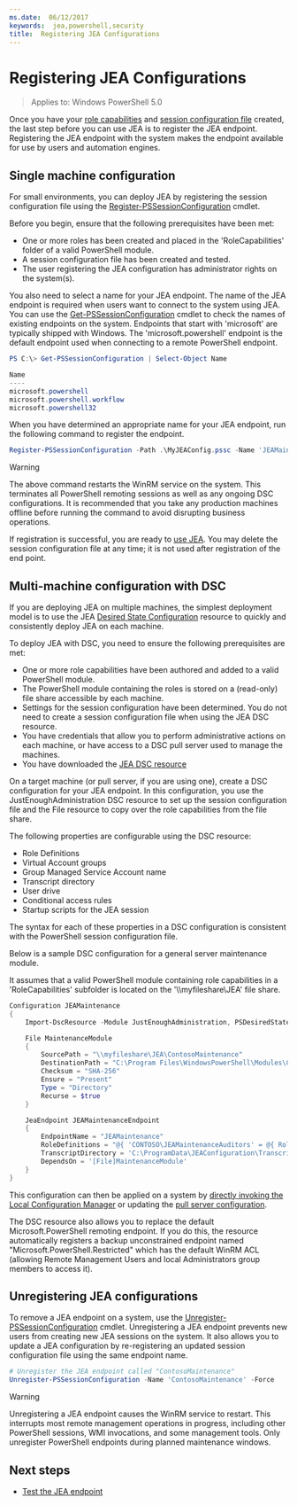 ```yaml
---
ms.date:  06/12/2017
keywords:  jea,powershell,security
title:  Registering JEA Configurations
---
```


# Registering JEA Configurations

> Applies to: Windows PowerShell 5.0

Once you have your [role capabilities](role-capabilities.md) and [session configuration file](session-configurations.md) created, the last step before you can use JEA is to register the JEA endpoint.
Registering the JEA endpoint with the system makes the endpoint available for use by users and automation engines.

## Single machine configuration

For small environments, you can deploy JEA by registering the session configuration file using the [Register-PSSessionConfiguration](https://msdn.microsoft.com/powershell/reference/5.1/microsoft.powershell.core/register-pssessionconfiguration) cmdlet.

Before you begin, ensure that the following prerequisites have been met:
- One or more roles has been created and placed in the 'RoleCapabilities' folder of a valid PowerShell module.
- A session configuration file has been created and tested.
- The user registering the JEA configuration has administrator rights on the system(s).

You also need to select a name for your JEA endpoint.
The name of the JEA endpoint is required when users want to connect to the system using JEA.
You can use the [Get-PSSessionConfiguration](https://msdn.microsoft.com/powershell/reference/5.1/microsoft.powershell.core/get-pssessionconfiguration) cmdlet to check the names of existing endpoints on the system.
Endpoints that start with 'microsoft' are typically shipped with Windows.
The 'microsoft.powershell' endpoint is the default endpoint used when connecting to a remote PowerShell endpoint.

```powershell
PS C:\> Get-PSSessionConfiguration | Select-Object Name

Name
----
microsoft.powershell
microsoft.powershell.workflow
microsoft.powershell32
```

When you have determined an appropriate name for your JEA endpoint, run the following command to register the endpoint.

```powershell
Register-PSSessionConfiguration -Path .\MyJEAConfig.pssc -Name 'JEAMaintenance' -Force
```

> [!WARNING]
> The above command restarts the WinRM service on the system.
> This terminates all PowerShell remoting sessions as well as any ongoing DSC configurations.
> It is recommended that you take any production machines offline before running the command to avoid disrupting business operations.

If registration is successful, you are ready to [use JEA](using-jea.md).
You may delete the session configuration file at any time; it is not used after registration of the end point.

## Multi-machine configuration with DSC

If you are deploying JEA on multiple machines, the simplest deployment model is to use the JEA [Desired State Configuration](https://msdn.microsoft.com/powershell/dsc/overview) resource to quickly and consistently deploy JEA on each machine.

To deploy JEA with DSC, you need to ensure the following prerequisites are met:
- One or more role capabilities have been authored and added to a valid PowerShell module.
- The PowerShell module containing the roles is stored on a (read-only) file share accessible by each machine.
- Settings for the session configuration have been determined. You do not need to create a session configuration file when using the JEA DSC resource.
- You have credentials that allow you to perform administrative actions on each machine, or have access to a DSC pull server used to manage the machines.
- You have downloaded the [JEA DSC resource](https://github.com/PowerShell/JEA/tree/master/DSC%20Resource)

On a target machine (or pull server, if you are using one), create a DSC configuration for your JEA endpoint.
In this configuration, you use the JustEnoughAdministration DSC resource to set up the session configuration file and the File resource to copy over the role capabilities from the file share.

The following properties are configurable using the DSC resource:
- Role Definitions
- Virtual Account groups
- Group Managed Service Account name
- Transcript directory
- User drive
- Conditional access rules
- Startup scripts for the JEA session

The syntax for each of these properties in a DSC configuration is consistent with the PowerShell session configuration file.

Below is a sample DSC configuration for a general server maintenance module.

It assumes that a valid PowerShell module containing role capabilities in a 'RoleCapabilities' subfolder is located on the '\\\\myfileshare\\JEA' file share.


```powershell
Configuration JEAMaintenance
{
    Import-DscResource -Module JustEnoughAdministration, PSDesiredStateConfiguration

    File MaintenanceModule
    {
        SourcePath = "\\myfileshare\JEA\ContosoMaintenance"
        DestinationPath = "C:\Program Files\WindowsPowerShell\Modules\ContosoMaintenance"
        Checksum = "SHA-256"
        Ensure = "Present"
        Type = "Directory"
        Recurse = $true
    }

    JeaEndpoint JEAMaintenanceEndpoint
    {
        EndpointName = "JEAMaintenance"
        RoleDefinitions = "@{ 'CONTOSO\JEAMaintenanceAuditors' = @{ RoleCapabilities = 'GeneralServerMaintenance-Audit' }; 'CONTOSO\JEAMaintenanceAdmins' = @{ RoleCapabilities = 'GeneralServerMaintenance-Audit', 'GeneralServerMaintenance-Admin' } }"
        TranscriptDirectory = 'C:\ProgramData\JEAConfiguration\Transcripts'
        DependsOn = '[File]MaintenanceModule'
    }
}
```

This configuration can then be applied on a system by [directly invoking the Local Configuration Manager](https://msdn.microsoft.com/powershell/dsc/metaconfig) or updating the [pull server configuration](https://msdn.microsoft.com/powershell/dsc/pullserver).

The DSC resource also allows you to replace the default Microsoft.PowerShell remoting endpoint.
If you do this, the resource automatically registers a backup unconstrained endpoint named "Microsoft.PowerShell.Restricted" which has the default WinRM ACL (allowing Remote Management Users and local Administrators group members to access it).

## Unregistering JEA configurations

To remove a JEA endpoint on a system, use the [Unregister-PSSessionConfiguration](https://msdn.microsoft.com/powershell/reference/5.1/microsoft.powershell.core/Unregister-PSSessionConfiguration) cmdlet.
Unregistering a JEA endpoint prevents new users from creating new JEA sessions on the system.
It also allows you to update a JEA configuration by re-registering an updated session configuration file using the same endpoint name.

```powershell
# Unregister the JEA endpoint called "ContosoMaintenance"
Unregister-PSSessionConfiguration -Name 'ContosoMaintenance' -Force
```

> [!WARNING]
> Unregistering a JEA endpoint causes the WinRM service to restart.
> This interrupts most remote management operations in progress, including other PowerShell sessions, WMI invocations, and some management tools.
> Only unregister PowerShell endpoints during planned maintenance windows.

## Next steps

- [Test the JEA endpoint](using-jea.md)
